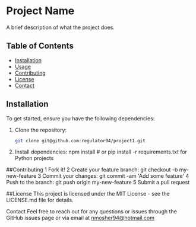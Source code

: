 # Project Name

A brief description of what the project does.

## Table of Contents

* [Installation](#installation)
* [Usage](#usage)
* [Contributing](#contributing)
* [License](#license)
* [Contact](#contact)

## Installation

To get started, ensure you have the following dependencies:

1. Clone the repository:
   ```bash
   git clone git@github.com:regulator94/project1.git

2. Install dependencies:
	npm install  # or pip install -r requirements.txt for Python projects

##Contributing
	1	Fork it!
	2	Create your feature branch: git checkout -b my-new-feature
	3	Commit your changes: git commit -am 'Add some feature'
	4	Push to the branch: git push origin my-new-feature
	5	Submit a pull request

##License
This project is licensed under the MIT License - see the LICENSE.md file for details.

Contact
Feel free to reach out for any questions or issues through the GitHub issues page or via email at nmosher94@hotmail.com
